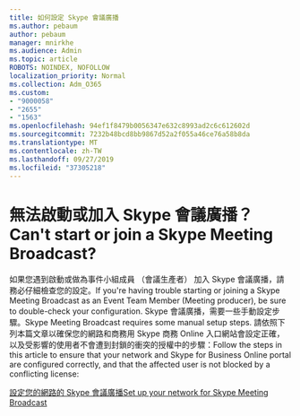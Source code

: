 ```yaml
---
title: 如何設定 Skype 會議廣播
ms.author: pebaum
author: pebaum
manager: mnirkhe
ms.audience: Admin
ms.topic: article
ROBOTS: NOINDEX, NOFOLLOW
localization_priority: Normal
ms.collection: Adm_O365
ms.custom:
- "9000058"
- "2655"
- "1563"
ms.openlocfilehash: 94ef1f8479b0056347e632c8993ad2c6c612602d
ms.sourcegitcommit: 7232b48bcd8bb9867d52a2f055a46ce76a58b8da
ms.translationtype: MT
ms.contentlocale: zh-TW
ms.lasthandoff: 09/27/2019
ms.locfileid: "37305218"
---
```

# <a name="cant-start-or-join-a-skype-meeting-broadcast"></a><span data-ttu-id="8d4a4-102">無法啟動或加入 Skype 會議廣播？</span><span class="sxs-lookup"><span data-stu-id="8d4a4-102">Can't start or join a Skype Meeting Broadcast?</span></span>

<span data-ttu-id="8d4a4-103">如果您遇到啟動或做為事件小組成員 （會議生產者） 加入 Skype 會議廣播，請務必仔細檢查您的設定。</span><span class="sxs-lookup"><span data-stu-id="8d4a4-103">If you're having trouble starting or joining a Skype Meeting Broadcast as an Event Team Member (Meeting producer), be sure to double-check your configuration.</span></span> <span data-ttu-id="8d4a4-104">Skype 會議廣播，需要一些手動設定步驟。</span><span class="sxs-lookup"><span data-stu-id="8d4a4-104">Skype Meeting Broadcast requires some manual setup steps.</span></span> <span data-ttu-id="8d4a4-105">請依照下列本篇文章以確保您的網路和商務用 Skype 商務 Online 入口網站會設定正確，以及受影響的使用者不會遭到封鎖的衝突的授權中的步驟：</span><span class="sxs-lookup"><span data-stu-id="8d4a4-105">Follow the steps in this article to ensure that your network and Skype for Business Online portal are configured correctly, and that the affected user is not blocked by a conflicting license:</span></span>

[<span data-ttu-id="8d4a4-106">設定您的網路的 Skype 會議廣播</span><span class="sxs-lookup"><span data-stu-id="8d4a4-106">Set up your network for Skype Meeting Broadcast</span></span>](https://docs.microsoft.com/SkypeForBusiness/set-up-your-network-for-skype-meeting-broadcast/set-up-your-network-for-skype-meeting-broadcast)